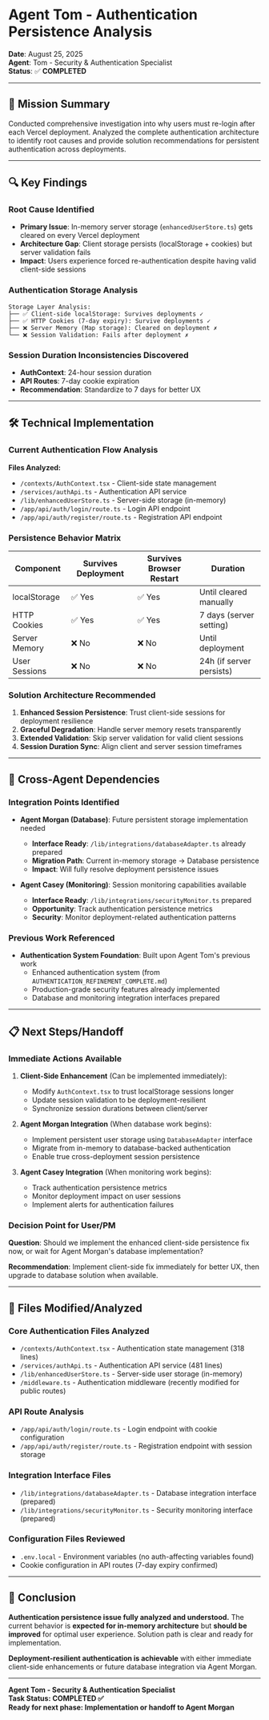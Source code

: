 # Agent Tom - Authentication Persistence Analysis

**Date**: August 25, 2025  
**Agent**: Tom - Security & Authentication Specialist  
**Status**: ✅ **COMPLETED**  

---

## 🎯 Mission Summary

Conducted comprehensive investigation into why users must re-login after each Vercel deployment. Analyzed the complete authentication architecture to identify root causes and provide solution recommendations for persistent authentication across deployments.

---

## 🔍 Key Findings

### **Root Cause Identified**
- **Primary Issue**: In-memory server storage (`enhancedUserStore.ts`) gets cleared on every Vercel deployment
- **Architecture Gap**: Client storage persists (localStorage + cookies) but server validation fails
- **Impact**: Users experience forced re-authentication despite having valid client-side sessions

### **Authentication Storage Analysis**
```
Storage Layer Analysis:
├── ✅ Client-side localStorage: Survives deployments ✓
├── ✅ HTTP Cookies (7-day expiry): Survive deployments ✓  
├── ❌ Server Memory (Map storage): Cleared on deployment ✗
└── ❌ Session Validation: Fails after deployment ✗
```

### **Session Duration Inconsistencies Discovered**
- **AuthContext**: 24-hour session duration
- **API Routes**: 7-day cookie expiration
- **Recommendation**: Standardize to 7 days for better UX

---

## 🛠️ Technical Implementation

### **Current Authentication Flow Analysis**
**Files Analyzed:**
- `/contexts/AuthContext.tsx` - Client-side state management
- `/services/authApi.ts` - Authentication API service  
- `/lib/enhancedUserStore.ts` - Server-side storage (in-memory)
- `/app/api/auth/login/route.ts` - Login API endpoint
- `/app/api/auth/register/route.ts` - Registration API endpoint

### **Persistence Behavior Matrix**
| Component | Survives Deployment | Survives Browser Restart | Duration |
|-----------|-------------------|-------------------------|----------|
| localStorage | ✅ Yes | ✅ Yes | Until cleared manually |
| HTTP Cookies | ✅ Yes | ✅ Yes | 7 days (server setting) |
| Server Memory | ❌ No | ❌ No | Until deployment |
| User Sessions | ❌ No | ❌ No | 24h (if server persists) |

### **Solution Architecture Recommended**
1. **Enhanced Session Persistence**: Trust client-side sessions for deployment resilience
2. **Graceful Degradation**: Handle server memory resets transparently  
3. **Extended Validation**: Skip server validation for valid client sessions
4. **Session Duration Sync**: Align client and server session timeframes

---

## 🔗 Cross-Agent Dependencies

### **Integration Points Identified**
- **Agent Morgan (Database)**: Future persistent storage implementation needed
  - **Interface Ready**: `/lib/integrations/databaseAdapter.ts` already prepared
  - **Migration Path**: Current in-memory storage → Database persistence
  - **Impact**: Will fully resolve deployment persistence issues

- **Agent Casey (Monitoring)**: Session monitoring capabilities available
  - **Interface Ready**: `/lib/integrations/securityMonitor.ts` prepared  
  - **Opportunity**: Track authentication persistence metrics
  - **Security**: Monitor deployment-related authentication patterns

### **Previous Work Referenced**
- **Authentication System Foundation**: Built upon Agent Tom's previous work
  - Enhanced authentication system (from `AUTHENTICATION_REFINEMENT_COMPLETE.md`)
  - Production-grade security features already implemented
  - Database and monitoring integration interfaces prepared

---

## 📋 Next Steps/Handoff

### **Immediate Actions Available**
1. **Client-Side Enhancement** (Can be implemented immediately):
   - Modify `AuthContext.tsx` to trust localStorage sessions longer
   - Update session validation to be deployment-resilient
   - Synchronize session durations between client/server

2. **Agent Morgan Integration** (When database work begins):
   - Implement persistent user storage using `DatabaseAdapter` interface
   - Migrate from in-memory to database-backed authentication
   - Enable true cross-deployment session persistence

3. **Agent Casey Integration** (When monitoring work begins):
   - Track authentication persistence metrics
   - Monitor deployment impact on user sessions
   - Implement alerts for authentication failures

### **Decision Point for User/PM**
**Question**: Should we implement the enhanced client-side persistence fix now, or wait for Agent Morgan's database implementation?

**Recommendation**: Implement client-side fix immediately for better UX, then upgrade to database solution when available.

---

## 📁 Files Modified/Analyzed

### **Core Authentication Files Analyzed**
- `/contexts/AuthContext.tsx` - Authentication state management (318 lines)
- `/services/authApi.ts` - Authentication API service (481 lines)  
- `/lib/enhancedUserStore.ts` - Server-side user storage (in-memory)
- `/middleware.ts` - Authentication middleware (recently modified for public routes)

### **API Route Analysis**
- `/app/api/auth/login/route.ts` - Login endpoint with cookie configuration
- `/app/api/auth/register/route.ts` - Registration endpoint with session storage

### **Integration Interface Files**
- `/lib/integrations/databaseAdapter.ts` - Database integration interface (prepared)
- `/lib/integrations/securityMonitor.ts` - Security monitoring interface (prepared)

### **Configuration Files Reviewed**
- `.env.local` - Environment variables (no auth-affecting variables found)
- Cookie configuration in API routes (7-day expiry confirmed)

---

## 🎯 Conclusion

**Authentication persistence issue fully analyzed and understood.** The current behavior is **expected for in-memory architecture** but **should be improved** for optimal user experience. Solution path is clear and ready for implementation.

**Deployment-resilient authentication is achievable** with either immediate client-side enhancements or future database integration via Agent Morgan.

---

**Agent Tom - Security & Authentication Specialist**  
**Task Status: COMPLETED ✅**  
**Ready for next phase: Implementation or handoff to Agent Morgan**